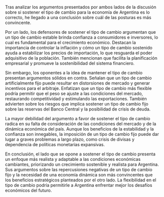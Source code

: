 Tras analizar los argumentos presentados por ambos lados de la discusión sobre si sostener el tipo de cambio para la economía de Argentina es lo correcto, he llegado a una conclusión sobre cuál de las posturas es más convincente.

Por un lado, los defensores de sostener el tipo de cambio argumentan que un tipo de cambio estable brinda confianza a consumidores e inversores, lo cual es fundamental para el crecimiento económico. Destacan la importancia de controlar la inflación y cómo un tipo de cambio sostenido ayuda a estabilizar los precios de importación, lo que resguarda el poder adquisitivo de la población. También mencionan que facilita la planificación empresarial y promueve la sostenibilidad del sistema financiero.

Sin embargo, los oponentes a la idea de mantener el tipo de cambio presentan argumentos sólidos en contra. Señalan que un tipo de cambio artificialmente fijo puede resultar en distorsiones de mercado y generar incentivos para el arbitraje. Enfatizan que un tipo de cambio más flexible podría permitir que el peso se ajuste a las condiciones del mercado, restaurando competitividad y estimulando las exportaciones. También advierten sobre los riesgos que implica sostener un tipo de cambio fijo sobre las reservas del Banco Central y la posibilidad de crisis de deuda.

La mayor debilidad del argumento a favor de sostener el tipo de cambio radica en su falta de consideración de las condiciones del mercado y de la dinámica económica del país. Aunque los beneficios de la estabilidad y la confianza son innegables, la imposición de un tipo de cambio fijo puede dar lugar a graves problemas a largo plazo, como crisis de divisas y dependencia de políticas monetarias expansivas.

En conclusión, el lado que se opone a sostener el tipo de cambio presenta un enfoque más realista y adaptable a las condiciones económicas cambiantes, priorizando un crecimiento sostenible y realista para Argentina. Sus argumentos sobre las repercusiones negativas de un tipo de cambio fijo y la necesidad de una economía dinámica son más convincentes que los beneficios estratégicos planteados por el otro lado. La flexibilidad en el tipo de cambio podría permitirle a Argentina enfrentar mejor los desafíos económicos del futuro.